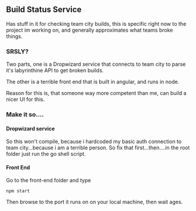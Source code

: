 ## Build Status Service
Has stuff in it for checking team city builds, this is specific right now to the project im working on, and generally approximates what teams broke things.

### SRSLY?
Two parts, one is a Dropwizard service that connects to team city to parse it's labyrinthine API to get broken builds.

The other is a terrible front end that is built in angular, and runs in node.

Reason for this is, that someone way more competent than me, can build a nicer UI for this.

### Make it so....

#### Dropwizard service
So this won't compile, because i hardcoded my basic auth connection to team city...because i am a terrible person. So fix that first...then....in the root folder just run the go shell script.


#### Front End
Go to the front-end folder and type

```
npm start
```

Then browse to the port it runs on on your local machine, then wait ages.

